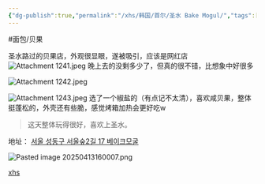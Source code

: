 ```yaml
---
{"dg-publish":true,"permalink":"/xhs/韩国/首尔/圣水 Bake Mogul/","tags":["rednote","首尔"],"created":"2024-11-11","updated":"2025-04-13T16:01:56.534+08:00"}
---
```


#面包/贝果

圣水路过的贝果店，外观很显眼，遂被吸引，应该是网红店
 ![Attachment 1241.jpeg](/img/user/xhs/%E9%9F%A9%E5%9B%BD/%E9%A6%96%E5%B0%94/photo-%E9%A6%96%E5%B0%94/Attachment%201241.jpeg)
晚上去的没剩多少了，但真的很不错，比想象中好很多

![Attachment 1242.jpeg](/img/user/xhs/%E9%9F%A9%E5%9B%BD/%E9%A6%96%E5%B0%94/photo-%E9%A6%96%E5%B0%94/Attachment%201242.jpeg)


![Attachment 1243.jpeg](/img/user/xhs/%E9%9F%A9%E5%9B%BD/%E9%A6%96%E5%B0%94/photo-%E9%A6%96%E5%B0%94/Attachment%201243.jpeg)
选了一个椒盐的（有点记不太清），喜欢咸贝果，整体挺蓬松的，外壳还有些脆，感觉烤箱加热会更好吃w

> 这天整体玩得很好，喜欢上圣水。

地址：
[서울 성동구 서울숲2길 17 베이크모굴](https://pcmap.place.naver.com/restaurant/1242865070/home?from=map&fromPanelNum=1&additionalHeight=76&timestamp=202504131559&locale=ko&svcName=map_pcv5&searchText=Bake%20Mogul#)

![Pasted image 20250413160007.png](/img/user/xhs/%E9%9F%A9%E5%9B%BD/%E9%A6%96%E5%B0%94/attachments/Pasted%20image%2020250413160007.png)

[xhs](https://www.xiaohongshu.com/explore/673db6d3000000000201ba0c?xsec_token=ABjrCDuXU4bSUOyCFMk3cMWqgjXHZduyrFxUdoC5fdqkw=&xsec_source=pc_user)
